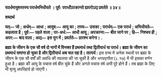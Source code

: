 **यदर्धमायुषस्तस्य परार्धमभिधीयते ।** **पूर्व: परार्धोऽपक्रान्तो ह्यपरोऽद्य प्रवर्तते ॥ ३४॥** 

**शब्दार्थ** 

**यत्—** **जो** **; अर्धम्—** **आधा** **; आयुष:—** **आयु का** **; तस्य—** **उसका** **; परार्धम्—** **एक परार्ध** **; अभिधीयते—** **कहलाता है** **; पूर्व:—** **पहले** **वाला** **; पर-अर्ध:—** **आधी आयु** **; अपक्रान्त:—** **बीत जाने पर** **; हि—** **निश्चय ही** **; अपर:—** **बाद वाला** **; अद्य—** **इस युग में** **; प्रवर्तते—** **प्रारश्भ करेगा।** **.** 

**ब्रह्मा के जीवन के एक सौ वर्ष दो भागों में विभक्त हैं प्रथमार्ध तथा द्वितीयार्ध या परार्ध।** **ब्रह्मा के जीवन का प्रथमार्ध समाप्त हो चुका है और द्वितीयार्ध अब चल रहा है।** **तात्पर्य :** इस ग्रन्थ में अनेक स्थलों पर ब्रह्मा के जीवन के एक सौ वर्षों की अवधि की व्यालया की जा चुकी है और *भगवद्गीता* (८.१७) में भी इसका वर्णन हुआ है। ब्रह्मा की आयु के पचास वर्ष बीत चुके हैं और अगले पचास वर्ष अभी पूरे होने हैं। तब ब्रह्मा के लिए भी मृत्यु अपरिहार्य हो जाएगी।  